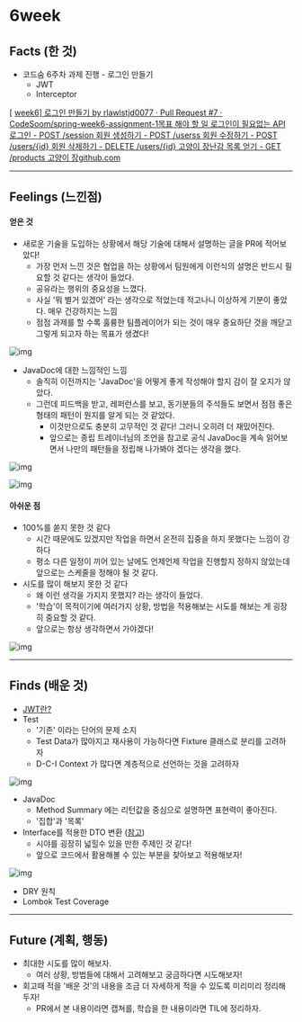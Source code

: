 # 6week

## Facts (한 것)

- 코드숨 6주차 과제 진행 - 로그인 만들기
  - JWT
  - Interceptor

[ [week6\] 로그인 만들기 by rlawlstjd0077 · Pull Request #7 · CodeSoom/spring-week6-assignment-1목표 해야 할 일 로그인이 필요없는 API 로그인 - POST /session 회원 생성하기 - POST /userss 회원 수정하기 - POST /users/{id} 회원 삭제하기 - DELETE /users/{id} 고양이 장난감 목록 얻기 - GET /products 고양이 장github.com](https://github.com/CodeSoom/spring-week6-assignment-1/pull/7)

------

## Feelings (느낀점)

#### 얻은 것

- 새로운 기술을 도입하는 상황에서 해당 기술에 대해서 설명하는 글을 PR에 적어보았다!
  - 가장 먼저 느낀 것은 협업을 하는 상황에서 팀원에게 이런식의 설명은 반드시 필요할 것 같다는 생각이 들었다. 
  - 공유라는 행위의 중요성을 느꼈다.
  - 사실 '뭐 별거 있겠어' 라는 생각으로 적었는데 적고나니 이상하게 기분이 좋았다. 매우 건강하지는 느낌
  - 점점 과제를 할 수록 훌륭한 팀플레이어가 되는 것이 매우 중요하단 것을 깨닫고 그렇게 되고자 하는 목표가 생겼다!



![img](https://blog.kakaocdn.net/dn/d0Sl9E/btqZqpN3qjz/oebgKnYcVywtkoIkQNKeGk/img.png)



- JavaDoc에 대한 느낌적인 느낌
  - 솔직히 이전까지는 'JavaDoc'을 어떻게 좋게 작성해야 할지 감이 잘 오지가 않았다.
  - 그런데 피드백을 받고, 레퍼런스를 보고, 동기분들의 주석들도 보면서 점점 좋은 형태의 패턴이 뭔지를 알게 되는 것 같았다. 
    - 이것만으로도 충분히 고무적인 것 같다! 그러니 오히려 더 재밌어진다. 
    - 앞으로는 종립 트레이너님의 조언을 참고로 공식 JavaDoc을 계속 읽어보면서 나만의 패턴들을 정립해 나가봐야 겠다는 생각을 했다.



![img](https://blog.kakaocdn.net/dn/qbNTo/btqZqqlSp3I/paMuYxnOtqcbP6xoAu4mUk/img.png)

![img](https://blog.kakaocdn.net/dn/2rHqv/btqZvMPgjt0/pxd3RLjPV53eLg6cZKrLo0/img.png)



 

#### 아쉬운 점

- 100%를 쏟지 못한 것 같다 
  - 시간 때문에도 있겠지만 작업을 하면서 온전히 집중을 하지 못했다는 느낌이 강하다
  - 평소 다른 일정이 끼어 있는 날에도 언제언제 작업을 진행할지 정하지 않았는데 앞으로는 스케줄을 정해야 될 것 같다.
- 시도를 많이 해보지 못한 것 같다
  - 왜 이런 생각을 가지지 못했지? 라는 생각이 들었다.
  - '학습'이 목적이기에 여러가지 상황, 방법을 적용해보는 시도를 해보는 게 굉장히 중요할 것 같다.
  - 앞으로는 항상 생각하면서 가야겠다!



![img](https://blog.kakaocdn.net/dn/chnMrB/btqZtAIjBSk/NqAkMNDr1KsfN4wKkFwPxk/img.png)



------

## Finds (배운 것)

- [JWT란?](https://github.com/rlawlstjd0077/TIL/blob/master/Spring/CodeSoom/2021-03-02.md#jwt-json-web-token)
- Test
  - '기존' 이라는 단어의 문제 소지
  - Test Data가 많아지고 재사용이 가능하다면 Fixture 클래스로 분리를 고려하자
  - D-C-I Context 가 많다면 계층적으로 선언하는 것을 고려하자 



![img](https://blog.kakaocdn.net/dn/cJAnL1/btqZBdr1QuR/yGXfRi7Dnz8uniK4j9UGaK/img.png)



- JavaDoc
  - Method Summary 에는 리턴값을 중심으로 설명하면 표현력이 좋아진다.
  - '집합'과 '목록' 
- Interface를 적용한 DTO 변환 ([참고](https://github.com/CodeSoom/spring-week6-assignment-1/pull/14#issuecomment-790609410))
  - 시야를 굉장히 넓힐수 있을 만한 주제인 것 같다!
  - 앞으로 코드에서 활용해볼 수 있는 부분을 찾아보고 적용해보자!

 



![img](https://blog.kakaocdn.net/dn/4TMaH/btqZpV0LQgL/QvHBlXGLBLPtDrKDDtmEXk/img.png)



- DRY 원칙
- Lombok Test Coverage

 

------

## Future (계획, 행동)

- 최대한 시도를 많이 해보자.
  - 여러 상황, 방법들에 대해서 고려해보고 궁금하다면 시도해보자! 
- 회고때 적을 '배운 것'의 내용을 조금 더 자세하게 적을 수 있도록 미리미리 정리해두자!
  - PR에서 본 내용이라면 캡쳐를, 학습을 한 내용이라면 TIL에 정리하자.